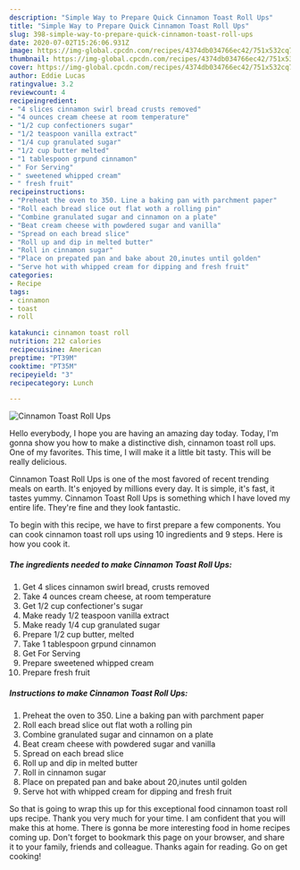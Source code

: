 ```yaml
---
description: "Simple Way to Prepare Quick Cinnamon Toast Roll Ups"
title: "Simple Way to Prepare Quick Cinnamon Toast Roll Ups"
slug: 398-simple-way-to-prepare-quick-cinnamon-toast-roll-ups
date: 2020-07-02T15:26:06.931Z
image: https://img-global.cpcdn.com/recipes/4374db034766ec42/751x532cq70/cinnamon-toast-roll-ups-recipe-main-photo.jpg
thumbnail: https://img-global.cpcdn.com/recipes/4374db034766ec42/751x532cq70/cinnamon-toast-roll-ups-recipe-main-photo.jpg
cover: https://img-global.cpcdn.com/recipes/4374db034766ec42/751x532cq70/cinnamon-toast-roll-ups-recipe-main-photo.jpg
author: Eddie Lucas
ratingvalue: 3.2
reviewcount: 4
recipeingredient:
- "4 slices cinnamon swirl bread crusts removed"
- "4 ounces cream cheese at room temperature"
- "1/2 cup confectioners sugar"
- "1/2 teaspoon vanilla extract"
- "1/4 cup granulated sugar"
- "1/2 cup butter melted"
- "1 tablespoon grpund cinnamon"
- " For Serving"
- " sweetened whipped cream"
- " fresh fruit"
recipeinstructions:
- "Preheat the oven to 350. Line a baking pan with parchment paper"
- "Roll each bread slice out flat woth a rolling pin"
- "Combine granulated sugar and cinnamon on a plate"
- "Beat cream cheese with powdered sugar and vanilla"
- "Spread on each bread slice"
- "Roll up and dip in melted butter"
- "Roll in cinnamon sugar"
- "Place on prepated pan and bake about 20,inutes until golden"
- "Serve hot with whipped cream for dipping and fresh fruit"
categories:
- Recipe
tags:
- cinnamon
- toast
- roll

katakunci: cinnamon toast roll 
nutrition: 212 calories
recipecuisine: American
preptime: "PT39M"
cooktime: "PT35M"
recipeyield: "3"
recipecategory: Lunch

---
```



![Cinnamon Toast Roll Ups](https://img-global.cpcdn.com/recipes/4374db034766ec42/751x532cq70/cinnamon-toast-roll-ups-recipe-main-photo.jpg)

Hello everybody, I hope you are having an amazing day today. Today, I'm gonna show you how to make a distinctive dish, cinnamon toast roll ups. One of my favorites. This time, I will make it a little bit tasty. This will be really delicious.

Cinnamon Toast Roll Ups is one of the most favored of recent trending meals on earth. It's enjoyed by millions every day. It is simple, it's fast, it tastes yummy. Cinnamon Toast Roll Ups is something which I have loved my entire life. They're fine and they look fantastic.




To begin with this recipe, we have to first prepare a few components. You can cook cinnamon toast roll ups using 10 ingredients and 9 steps. Here is how you cook it.

<!--inarticleads1-->

##### The ingredients needed to make Cinnamon Toast Roll Ups:

1. Get 4 slices cinnamon swirl bread, crusts removed
1. Take 4 ounces cream cheese, at room temperature
1. Get 1/2 cup confectioner&#39;s sugar
1. Make ready 1/2 teaspoon vanilla extract
1. Make ready 1/4 cup granulated sugar
1. Prepare 1/2 cup butter, melted
1. Take 1 tablespoon grpund cinnamon
1. Get  For Serving
1. Prepare  sweetened whipped cream
1. Prepare  fresh fruit




<!--inarticleads2-->

##### Instructions to make Cinnamon Toast Roll Ups:

1. Preheat the oven to 350. Line a baking pan with parchment paper
1. Roll each bread slice out flat woth a rolling pin
1. Combine granulated sugar and cinnamon on a plate
1. Beat cream cheese with powdered sugar and vanilla
1. Spread on each bread slice
1. Roll up and dip in melted butter
1. Roll in cinnamon sugar
1. Place on prepated pan and bake about 20,inutes until golden
1. Serve hot with whipped cream for dipping and fresh fruit




So that is going to wrap this up for this exceptional food cinnamon toast roll ups recipe. Thank you very much for your time. I am confident that you will make this at home. There is gonna be more interesting food in home recipes coming up. Don't forget to bookmark this page on your browser, and share it to your family, friends and colleague. Thanks again for reading. Go on get cooking!
